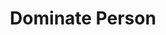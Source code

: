 ---
title: "Dominate Person"
index:
  - dominate-person
permalink: /spells/dominate-person/
tags:
  - Spell
  - 5th Level
  - Enchantment
available_for:
  - Bard
  - Sorcerer
  - Wizard
level: "5th Level"
school: "Enchantment"
range: "60 ft"
comp:
  - V
  - S
duration: "1 Minute"
concentration: true
attack: "WIS Save"
description: |
  You attempt to beguile a humanoid that you can see within range. It must succeed on a wisdom saving throw or be charmed by you for the duration. If you or creatures that are friendly to you are fighting it, it has advantage on the saving throw.

  While the target is charmed, you have a telepathic link with it as long as the two of you are on the same plane of existence. You can use this telepathic link to issue commands to the creature while you are conscious (no action required), which it does its best to obey. You can specify a simple and general course of action, such as "Attack that creature," "Run over there," or "Fetch that object." If the creature completes the order and doesn't receive further direction from you, it defends and preserves itself to the best of its ability.

  You can use your action to take total and precise control of the target. Until the end of your next turn, the creature takes only the actions you choose, and doesn't do anything that you don't allow it to do. During this time you can also cause the creature to use a reaction, but this requires you to use your own reaction as well.

  Each time the target takes damage, it makes a new wisdom saving throw against the spell. If the saving throw succeeds, the spell ends.

  **At higher levels.** When you cast this spell using a 6th-level spell slot, the duration is concentration, up to 10 minutes. When you use a 7th-level spell slot, the duration is concentration, up to 1 hour. When you use a spell slot of 8th level or higher, the duration is concentration, up to 8 hours.
excerpt: "You attempt to beguile a humanoid that you can see within range."
source: "Basic Rules"
---